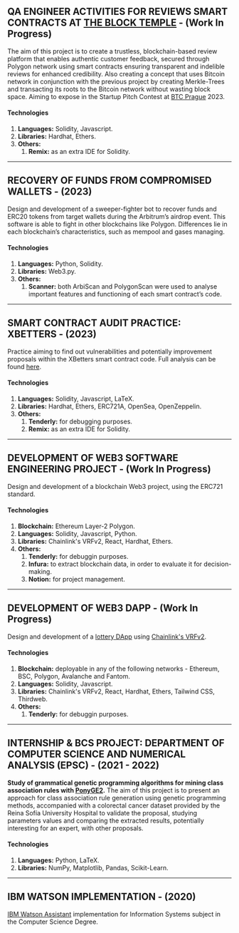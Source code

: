 ## QA ENGINEER ACTIVITIES FOR REVIEWS SMART CONTRACTS AT [THE BLOCK TEMPLE](https://www.theblocktemple.com/) - (Work In Progress)

The aim of this project is to create a trustless, blockchain-based review platform that enables authentic customer feedback, secured through Polygon network using smart contracts ensuring transparent and indelible reviews for enhanced credibility. Also creating a concept that uses Bitcoin network in conjunction with the previous project by creating Merkle-Trees and transacting its roots to the Bitcoin network without wasting block space. Aiming to expose in the Startup Pitch Contest at [BTC Prague](https://www.btcprague.com/) 2023.

#### Technologies
1. **Languages:** Solidity, Javascript.
2. **Libraries:** Hardhat, Ethers.
3. **Others:**
    1. **Remix:** as an extra IDE for Solidity.

---

## RECOVERY OF FUNDS FROM COMPROMISED WALLETS - (2023)
Design and development of a sweeper-fighter bot to recover funds and ERC20 tokens from target wallets during the Arbitrum’s airdrop event. This software is able to fight in other blockchains like Polygon. Differences lie in each blockchain’s characteristics, such as mempool and gases managing.

#### Technologies
1. **Languages:** Python, Solidity.
2. **Libraries:** Web3.py.
3. **Others:**
    1. **Scanner:** both ArbiScan and PolygonScan were used to analyse important features and functioning of each smart contract’s code.

---

## SMART CONTRACT AUDIT PRACTICE: XBETTERS - (2023)
Practice aiming to find out vulnerabilities and potentially improvement proposals within the XBetters smart contract code. Full analysis can be found [here](https://github.com/VenturaLM/XBetters-audit).

#### Technologies
1. **Languages:** Solidity, Javascript, LaTeX.
2. **Libraries:** Hardhat, Ethers, ERC721A, OpenSea, OpenZeppelin.
3. **Others:**
    1. **Tenderly:** for debugging purposes.
    2. **Remix:** as an extra IDE for Solidity.

---

## DEVELOPMENT OF WEB3 SOFTWARE ENGINEERING PROJECT - (Work In Progress)
Design and development of a blockchain Web3 project, using the ERC721 standard.

#### Technologies
1. **Blockchain:** Ethereum Layer-2 Polygon.
2. **Languages:** Solidity, Javascript, Python.
3. **Libraries:** Chainlink's VRFv2, React, Hardhat, Ethers.
4. **Others:**
    1. **Tenderly:** for debuggin purposes.
    2. **Infura:** to extract blockchain data, in order to evaluate it for decision-making.
    3. **Notion:** for project management.

---

## DEVELOPMENT OF WEB3 DAPP - (Work In Progress)
Design and development of a [lottery DApp](https://github.com/VenturaLM/LotteryVRFv2) using [Chainlink's VRFv2](https://docs.chain.link/vrf/v2/introduction).

#### Technologies
1. **Blockchain:** deployable in any of the following networks - Ethereum, BSC, Polygon, Avalanche and Fantom.
2. **Languages:** Solidity, Javascript.
3. **Libraries:** Chainlink's VRFv2, React, Hardhat, Ethers, Tailwind CSS, Thirdweb.
4. **Others:**
    1. **Tenderly:** for debuggin purposes.

---

## INTERNSHIP & BCS PROJECT: DEPARTMENT OF COMPUTER SCIENCE AND NUMERICAL ANALYSIS (EPSC) - (2021 - 2022)
**Study of grammatical genetic programming algorithms for mining class association rules with [PonyGE2](https://github.com/VenturaLM/PonyGE2).**
The aim of this project is to present an approach for class association rule generation using genetic programming methods, accompanied with a colorectal cancer dataset provided by the Reina Sofía University Hospital to validate the proposal, studying parameters values and comparing the extracted results, potentially interesting for an expert, with other proposals.

#### Technologies
1. **Languages:** Python, LaTeX.
2. **Libraries:** NumPy, Matplotlib, Pandas, Scikit-Learn.

---

## IBM WATSON IMPLEMENTATION - (2020)
[IBM Watson Assistant](https://web-chat.global.assistant.watson.cloud.ibm.com/preview.html?region=eu-gb&integrationID=a54a6ef7-6946-446c-8716-ec76fbe79125&serviceInstanceID=a06bba02-82e0-4a87-9eb5-1947c253c25a) implementation for Information Systems subject in the Computer Science Degree.
